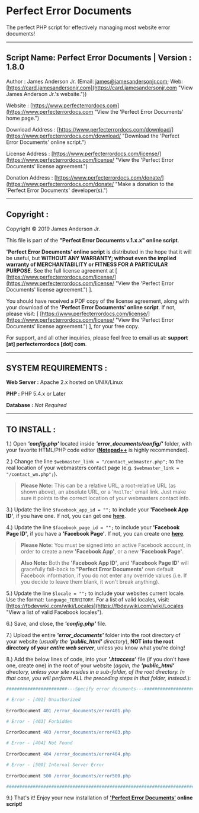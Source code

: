 Perfect Error Documents
=======================

The perfect PHP script for effectively managing most website error documents! 

-----------------------------------------------------------------------
Script Name: Perfect Error Documents | Version : 1.8.0
-----------------------------------------------------------------------

Author : James Anderson Jr. (Email: [james@jamesandersonjr.com](https://www.jamesandersonjr.com/contact_james.php "Contact James Anderson Jr. via email."); Web: [https://card.jamesandersonjr.com](https://card.jamesandersonjr.com "View James Anderson Jr.'s website.")) 

Website : [https://www.perfecterrordocs.com](https://www.perfecterrordocs.com "View the 'Perfect Error Documents' home page.")

Download Address : [https://www.perfecterrordocs.com/download/](https://www.perfecterrordocs.com/download/ "Download the 'Perfect Error Documents' online script.")

License Address : [https://www.perfecterrordocs.com/license/](https://www.perfecterrordocs.com/license/ "View the 'Perfect Error Documents' license agreement.")

Donation Address : [https://www.perfecterrordocs.com/donate/](https://www.perfecterrordocs.com/donate/ "Make a donation to the 'Perfect Error Documents' developer(s).")

-----------------------------------------------------------------------
Copyright :
-----------------------------------------------------------------------

Copyright © 2019 James Anderson Jr.


This file is part of the **"Perfect Error Documents v.1.x.x" online script**.

**'Perfect Error Documents' online script** is distributed in the hope that it will be useful, but **WITHOUT ANY WARRANTY; without even the implied warranty of MERCHANTABILITY or FITNESS FOR A PARTICULAR PURPOSE**. See the full license agreement at [ [https://www.perfecterrordocs.com/license/](https://www.perfecterrordocs.com/license/ "View the 'Perfect Error Documents' license agreement.") ].

You should have received a PDF copy of the license agreement, along with your download of the **'Perfect Error Documents' online script**. If not, please visit: [ [https://www.perfecterrordocs.com/license/](https://www.perfecterrordocs.com/license/ "View the 'Perfect Error Documents' license agreement.") ], for your free copy.

For support, and all other inquiries, please feel free to email us at: **support [at] perfecterrordocs [dot] com**.

-----------------------------------------------------------------------
SYSTEM REQUIREMENTS :
-----------------------------------------------------------------------

**Web Server :** Apache 2.x hosted on UNIX/Linux

**PHP :** PHP 5.4.x or Later

**Database :** *Not Required*

-----------------------------------------------------------------------
TO INSTALL :
-----------------------------------------------------------------------

 1.) Open ***'config.php'*** located inside ***'error_documents/config/'*** folder, with your favorite HTML/PHP code editor ([**Notepad++**](https://notepad-plus-plus.org/ "Get Notepad++") is highly recommended).

 2.) Change the line `$webmaster_link = "/contact_webmaster.php";` to the real location of your webmasters contact page (e.g. `$webmaster_link = "/contact_wm.php";`).
 
>**Please Note:** This can be a relative URL, a root-relative URL (as shown above), an absolute URL, or a '`MailTo:`' email link. Just make sure it points to the correct location of your webmasters contact info.

 3.) Update the line `$facebook_app_id = "";` to include your **'Facebook App ID'**, if you have one. If not, you can get one [**here**](https://developers.facebook.com "Get a Facebook App ID").

 4.) Update the line `$facebook_page_id = "";` to include your **'Facebook Page ID'**, if you have a **'Facebook Page'**. If not, you can create one [**here**](https://www.facebook.com/pages/create/ "Create a Facebook Page").

>**Please Note:** You must be signed into an active Facebook account, in order to create a new **'Facebook App'**, or a new **'Facebook Page'**.

>**Also Note:** Both the **'Facebook App ID'**, and **'Facebook Page ID'** will gracefully fall-back to **"Perfect Error Documents'** own default Facebook information, if you do not enter any override values (i.e. If you decide to leave them blank, it won't break anything).

 5.) Update the line `$locale = "";` to include your websites current locale. Use the format: `language_TERRITORY`. For a list of valid locales, visit: [https://fbdevwiki.com/wiki/Locales](https://fbdevwiki.com/wiki/Locales "View a list of valid Facebook locales").

 6.) Save, and close, the ***'config.php'*** file.

 7.) Upload the entire ***'error_documents'*** folder into the root directory of your website (*usually the* ***'public_html'*** *directory*), **NOT into the root directory of your** ***entire web server***, unless you know what you're doing!

 8.) Add the below lines of code, into your ***'.htaccess'*** file (if you don't have one, create one) in the root of your website (*again, the* ***'public_html'*** *directory, unless your site resides in a sub-folder, of the root directory. In that case, you will perform *ALL* the preceding steps in *that* folder, instead.*):

```apache
#######################---Specify error documents---#######################

# Error - [401] Unauthorized
 
ErrorDocument 401 /error_documents/error401.php

# Error - [403] Forbidden
 
ErrorDocument 403 /error_documents/error403.php

# Error - [404] Not Found
 
ErrorDocument 404 /error_documents/error404.php

# Error - [500] Internal Server Error
 
ErrorDocument 500 /error_documents/error500.php

###########################################################################
```
 9.) That's it! Enjoy your new installation of **['Perfect Error Documents'](https://www.perfecterrordocs.com "View the 'Perfect Error Documents' home page.") online script**!